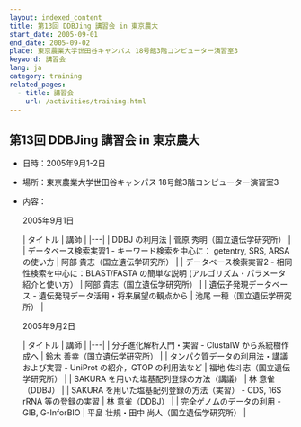 ```yaml
---
layout: indexed_content
title: 第13回 DDBJing 講習会 in 東京農大
start_date: 2005-09-01
end_date: 2005-09-02
place: 東京農業大学世田谷キャンパス 18号館3階コンピューター演習室3
keyword: 講習会
lang: ja
category: training
related_pages:
  - title: 講習会
    url: /activities/training.html
---
```


## 第13回 DDBJing 講習会 in 東京農大  <a name="13"></a>

-   日時：2005年9月1-2日

-   場所：東京農業大学世田谷キャンパス 18号館3階コンピューター演習室3

-   内容：

    2005年9月1日

    | タイトル | 講師 |
    |---|
    | DDBJ の利用法 | 菅原 秀明（国立遺伝学研究所） |
    | データベース検索実習1 - キーワード検索を中心に： getentry, SRS, ARSA の使い方 | 阿部 貴志（国立遺伝学研究所） |
    | データベース検索実習2 - 相同性検索を中心に：BLAST/FASTA の簡単な説明 (アルゴリズム・パラメータ 紹介と使い方） | 阿部 貴志（国立遺伝学研究所） |
    | 遺伝子発現データベース - 遺伝発現データ活用・将来展望の観点から | 池尾 一穂（国立遺伝学研究所） |

    2005年9月2日

    | タイトル | 講師 |
    |---|
    | 分子進化解析入門・実習 - ClustalW から系統樹作成へ | 鈴木 善幸（国立遺伝学研究所） |
    | タンパク質データの利用法・講議および実習 - UniProt の紹介，GTOP の利用法など | 福地 佐斗志（国立遺伝学研究所） |
    | SAKURA を用いた塩基配列登録の方法（講議） | 林 意雀（DDBJ） |
    | SAKURA を用いた塩基配列登録の方法（実習） - CDS, 16S rRNA 等の登録の実習 | 林 意雀（DDBJ） |
    | 完全ゲノムのデータの利用 - GIB, G-InforBIO | 平畠 壮規・田中 尚人（国立遺伝学研究所） |
